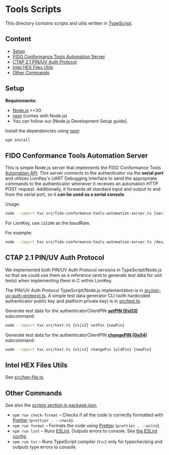 # Tools Scripts

This directory contains scripts and utils written in [TypeScript].

## Content

<!-- **Table of Contents**  *generated with [DocToc](https://github.com/thlorenz/doctoc)* -->
<!-- START doctoc generated TOC please keep comment here to allow auto update -->
<!-- DON'T EDIT THIS SECTION, INSTEAD RE-RUN doctoc TO UPDATE -->

- [Setup](#setup)
- [FIDO Conformance Tools Automation Server](#fido-conformance-tools-automation-server)
- [CTAP 2.1 PIN/UV Auth Protocol](#ctap-21-pinuv-auth-protocol)
- [Intel HEX Files Utils](#intel-hex-files-utils)
- [Other Commands](#other-commands)

<!-- END doctoc generated TOC please keep comment here to allow auto update -->

## Setup

**Requirements:**

- [Node.js] >=20
- [npm] (comes with Node.js)
- You can follow our [Node.js Development Setup guide].

Install the dependencies using [npm]:

```bash
npm install
```

## FIDO Conformance Tools Automation Server

This is simple Node.js server that implements the FIDO Conformance Tools [Automation API]. This server
connects to the authenticator via the **serial port** and utilizes LionKey's UART Debugging Interface to send the
appropriate
commands to the authenticator whenever it receives an automation HTTP POST request. Additionally, it forwards all
standard input and output to and from the serial port, so it **can be used as a serial console**.

Usage:

```bash
node --import tsx src/fido-conformance-tools-automation-server.ts {serialDevice} {baudRate}
```

For LionKey, use `115200` as the baudRate.

For example:

```bash
node --import tsx src/fido-conformance-tools-automation-server.ts /dev/tty.usbmodem141202 115200
```

## CTAP 2.1 PIN/UV Auth Protocol

We implemented both PIN/UV Auth Protocol versions in TypeScript/Node.js so that we could use them as a reference
(and to generate test data for unit tests) when implementing them in C within LionKey.

The PIN/UV Auth Protocol TypeScript/Node.js implementation is
in [src/pin-uv-auth-protocol.ts](./src/pin-uv-auth-protocol.ts).
A simple test data generator CLI (with hardcoded authenticator public key and platform private key)
is in [src/test.ts](./src/test.ts).

Generate test data for the authenticatorClientPIN **[setPIN (0x03)]** subcommand:

```bash
node --import tsx src/test.ts {v1|v2} setPin {newPin}
```

Generate test data for the authenticatorClientPIN **[changePIN (0x04)]** subcommand:

```bash
node --import tsx src/test.ts {v1|v2} changePin {oldPin} {newPin}
```

## Intel HEX Files Utils

See [src/hex-file.ts](./src/hex-file.ts).

## Other Commands

See also the [scripts section in package.json](./package.json#L6).

- `npm run check-format` – Checks if all the code is correctly formatted with [Prettier] (`prettier . --check`).
- `npm run format` – Formats the code using [Prettier] (`prettier . --write`).
- `npm run lint` – Runs [ESLint]. Outputs errors to console. See [the ESLint config](./.eslintrc.cjs).
- `npm run tsc` – Runs TypeScript compiler (`tsc`) only for typechecking and outputs type errors to console.

<!-- links references -->

[Node.js]: https://nodejs.org/en/
[npm]: https://www.npmjs.com/
[TypeScript]: https://www.typescriptlang.org/
[ESLint]: https://eslint.org/
[Prettier]: https://prettier.io/
[Automation API]: https://github.com/fido-alliance/conformance-test-tools-resources/blob/main/docs/FIDO2/Automation.md
[setPIN (0x03)]: https://fidoalliance.org/specs/fido-v2.1-ps-20210615/fido-client-to-authenticator-protocol-v2.1-ps-errata-20220621.html#settingNewPin
[changePIN (0x04)]: https://fidoalliance.org/specs/fido-v2.1-ps-20210615/fido-client-to-authenticator-protocol-v2.1-ps-errata-20220621.html#changingExistingPin
